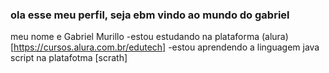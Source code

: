 ### ola esse meu perfil, seja ebm vindo ao mundo do gabriel 

meu nome e Gabriel Murillo 
-estou estudando na plataforma (alura)[https://cursos.alura.com.br/edutech]
-estou aprendendo a linguagem java script na platafotma [scrath]









